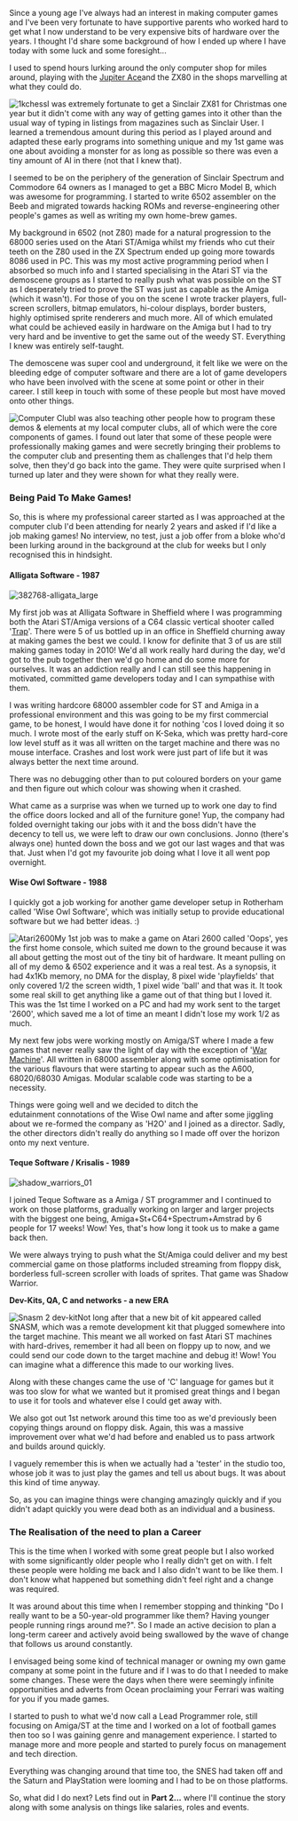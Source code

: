 
Since a young age I've always had an interest in making computer games
and I've been very fortunate to have supportive parents who worked hard
to get what I now understand to be very expensive bits of hardware over
the years. I thought I'd share some background of how I ended up where I
have today with some luck and some foresight...

I used to spend hours lurking around the only computer shop for miles
around, playing with the [Jupiter
Ace](http://en.wikipedia.org/wiki/Jupiter_Ace)and the ZX80 in the shops marvelling at what they could do.

![](/assets/img/1kchess-300x225.png "1kchess")I was extremely fortunate to
get a Sinclair ZX81 for Christmas one year but it didn't come with any
way of getting games into it other than the usual way of typing in
listings from magazines such as Sinclair User. I learned a tremendous
amount during this period as I played around and adapted these early
programs into something unique and my 1st game was one about avoiding a
monster for as long as possible so there was even a tiny amount of AI in
there (not that I knew that).

I seemed to be on the periphery of the generation of Sinclair Spectrum
and Commodore 64 owners as I managed to get a BBC Micro Model B, which
was awesome for programming. I started to write 6502 assembler on the
Beeb and migrated towards hacking ROMs and reverse-engineering other
people's games as well as writing my own home-brew games.

My background in 6502 (not Z80) made for a natural progression to the
68000 series used on the Atari ST/Amiga whilst my friends who cut their
teeth on the Z80 used in the ZX Spectrum ended up going more towards
8086 used in PC. This was my most active programming period when I
absorbed so much info and I started specialising in the Atari ST via the
demoscene groups as I started to really push what was possible on the ST
as I desperately tried to prove the ST was just as capable as the Amiga
(which it wasn't). For those of you on the scene I wrote tracker
players, full-screen scrollers, bitmap emulators, hi-colour displays,
border busters, highly optimised sprite renderers and much more.
All of which emulated what could be achieved easily in hardware on the
Amiga but I had to try very hard and be inventive to get the same out of
the weedy ST. Everything I knew was entirely self-taught.

The demoscene was super cool and underground, it felt like we were on
the bleeding edge of computer software and there are a lot of game
developers who have been involved with the scene at some point or other
in their career. I still keep in touch with some of these people but
most have moved onto other things.

![](/assets/img/11-netracer-800x600-300x225.jpg "Computer Club")I was also
teaching other people how to program these demos & elements at my local
computer clubs, all of which were the core components of games. I found
out later that some of these people were professionally making games and
were secretly bringing their problems to the computer club and
presenting them as challenges that I'd help them solve, then they'd go
back into the game. They were quite surprised when I turned up later and
they were shown for what they really were.

### Being Paid To Make Games!

So, this is where my professional career started as I was approached at
the computer club I'd been attending for nearly 2 years and asked if I'd
like a job making games! No interview, no test, just a job offer from a
bloke who'd been lurking around in the background at the club for weeks
but I only recognised this in hindsight.

#### Alligata Software - 1987

![](/assets/img/382768-alligata_large.png "382768-alligata_large")

My first job was at Alligata Software in Sheffield where I was
programming both the Atari ST/Amiga versions of a C64 classic vertical
shooter called '[Trap](%20http://su.pr/2HjQpP)'. There were 5 of us bottled up in an office in Sheffield churning away at making games the best we could. I know for definite that 3 of us are still making games today in 2010! We'd all work really hard during the day, we'd got to the pub together then we'd go home and do some more for ourselves. It was an addiction really and I can still see this happening in motivated, committed game developers today and I can sympathise with them.

I was writing hardcore 68000 assembler code for ST and Amiga in a
professional environment and this was going to be my first commercial
game, to be honest, I would have done it for nothing 'cos I loved doing
it so much. I wrote most of the early stuff on K-Seka, which was pretty
hard-core low level stuff as it was all written on the target machine
and there was no mouse interface. Crashes and lost work were just part
of life but it was always better the next time around.

There was no debugging other than to put coloured borders on your game
and then figure out which colour was showing when it crashed.

What came as a surprise was when we turned up to work one day to find
the office doors locked and all of the furniture gone! Yup, the company
had folded overnight taking our jobs with it and the boss didn't have
the decency to tell us, we were left to draw our own conclusions. Jonno
(there's always one) hunted down the boss and we got our last wages and
that was that. Just when I'd got my favourite job doing what I love it
all went pop overnight.

#### Wise Owl Software - 1988

I quickly got a job working for another game developer setup in
Rotherham called 'Wise Owl Software', which was initially setup to
provide educational software but we had better ideas. :)

![](/assets/img/Atari2600-290x300.jpg "Atari2600")My 1st job was to make a
game on Atari 2600 called 'Oops', yes the first home console, which
suited me down to the ground because it was all about getting the most
out of the tiny bit of hardware. It meant pulling on all of my demo &
6502 experience and it was a real test. As a synopsis, it had 4x1Kb
memory, no DMA for the display, 8 pixel wide 'playfields' that only
covered 1/2 the screen width, 1 pixel wide 'ball' and that was it. It
took some real skill to get anything like a game out of that thing but I
loved it. This was the 1st time I worked on a PC and had my work sent to
the target '2600', which saved me a lot of time an meant I didn't lose
my work 1/2 as much.

My next few jobs were working mostly on Amiga/ST where I made a few
games that never really saw the light of day with the exception of '[War
Machine](http://www.lemonamiga.com/?game_id=2581)'. All written in 68000 assembler along with some optimisation for the various flavours that were starting to appear such as the A600, 68020/68030 Amigas. Modular scalable code was starting to be a necessity.

Things were going well and we decided to ditch the
edutainment connotations of the Wise Owl name and after some jiggling
about we re-formed the company as 'H2O' and I joined as a director.
Sadly, the other directors didn't really do anything so I made off over
the horizon onto my next venture.

#### Teque Software / Krisalis - 1989

<div class="right-col">

![](/assets/img/shadow_warriors_01-207x300.jpg "shadow_warriors_01")

</div>

I joined Teque Software as a Amiga / ST programmer and I continued to
work on those platforms, gradually working on larger and larger projects
with the biggest one being, Amiga+St+C64+Spectrum+Amstrad by 6 people
for 17 weeks! Wow! Yes, that's how long it took us to make a game back
then.

We were always trying to push what the St/Amiga could deliver and my
best commercial game on those platforms included streaming from floppy
disk, borderless full-screen scroller with loads of sprites. That game
was Shadow Warrior.

**Dev-Kits, QA, C and networks - a new ERA**

![](/assets/img/snasm2kit-300x265.png "Snasm 2 dev-kit")Not long after that a
new bit of kit appeared called SNASM, which was a remote development kit
that plugged somewhere into the target machine. This meant we all worked
on fast Atari ST machines with hard-drives, remember it had all been on
floppy up to now, and we could send our code down to the target machine
and debug it! Wow! You can imagine what a difference this made to our
working lives.

Along with these changes came the use of 'C' language for games but it
was too slow for what we wanted but it promised great things and I began
to use it for tools and whatever else I could get away with.

We also got out 1st network around this time too as we'd previously been
copying things around on floppy disk. Again, this was a massive
improvement over what we'd had before and enabled us to pass artwork and
builds around quickly.

I vaguely remember this is when we actually had a 'tester' in the studio
too, whose job it was to just play the games and tell us about bugs. It
was about this kind of time anyway.

So, as you can imagine things were changing amazingly quickly and if you
didn't adapt quickly you were dead both as an individual and a business.

### The Realisation of the need to plan a Career

This is the time when I worked with some great people but I also worked
with some significantly older people who I really didn't get on with. I
felt these people were holding me back and I also didn't want to be like
them. I don't know what happened but something didn't feel right and a
change was required.

It was around about this time when I remember stopping and thinking "Do
I really want to be a 50-year-old programmer like them? Having younger
people running rings around me?". So I made an active decision to plan a
long-term career and actively avoid being swallowed by the wave of
change that follows us around constantly.

I envisaged being some kind of technical manager or owning my own game
company at some point in the future and if I was to do that I needed to
make some changes. These were the days when there were seemingly
infinite opportunities and adverts from Ocean proclaiming your Ferrari
was waiting for you if you made games.

I started to push to what we'd now call a Lead Programmer role, still
focusing on Amiga/ST at the time and I worked on a lot of football games
then too so I was gaining genre and management experience. I started to
manage more and more people and started to purely focus on management
and tech direction.

Everything was changing around that time too, the SNES had taken off and
the Saturn and PlayStation were looming and I had to be on those
platforms.

So, what did I do next? Lets find out in **Part 2...** where I'll
continue the story along with some analysis on things like salaries,
roles and events.
